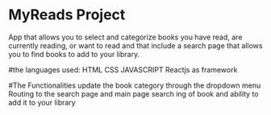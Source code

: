 # MyReads Project

App that allows you to select and categorize books you have read, are currently reading, or want to read and that include a search page that allows you to find books to add to your library.

#the languages used:
HTML
CSS
JAVASCRIPT
Reactjs as framework

#The Functionalities
update the book category through the dropdown menu
Routing to the search page and main page
search ing of book and ability to add it to your library

